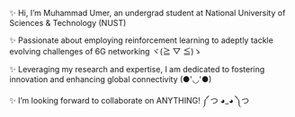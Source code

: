 ✨ Hi, I’m Muhammad Umer, an undergrad student at National University of Sciences & Technology (NUST)

✨ Passionate about employing reinforcement learning to adeptly tackle evolving challenges of 6G networking ヾ(≧ ▽ ≦)ゝ

✨ Leveraging my research and expertise, I am dedicated to fostering innovation and enhancing global connectivity (●'◡'●)

✨ I’m looking forward to collaborate on ANYTHING! ༼ つ ◕_◕ ༽つ 

<!---
muhd-umer/muhd-umer is a ✨ special ✨ repository because its `README.md` (this file) appears on your GitHub profile.
You can click the Preview link to take a look at your changes.
--->
